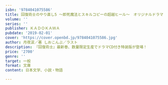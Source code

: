 ```yaml
---
isbn: '9784041075586'
title: 回復術士のやり直し5 ～即死魔法とスキルコピーの超越ヒール～　オリジナルドラマCD付き同梱版
volume: ''
series: ''
publisher: ＫＡＤＯＫＡＷＡ
pubdate: '2019-02-01'
cover: 'https://cover.openbd.jp/9784041075586.jpg'
author: 月夜涙／著 しおこんぶ／ラスト
description: 『回復術士』最新巻、数量限定生産でドラマCD付き特装版が登場！
price: '2700'
genre: ''
target: 一般
format: 文庫
content: 日本文学、小説・物語

---
```

